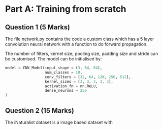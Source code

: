 # Part A: Training from scratch

## Question 1 (5 Marks)

The file [network.py](<link>) contains the code a custom class which has a 5 layer convolution neural network with a function to do forward propagation. <br>

The number of filters, kernel size, pooling size, padding size and stride can be customised. The model can be initialised by:

```python
model = CNN_Model(input_shape = (3, 64, 64), 
                  num_classes = 10, 
                  conv_filters = [32, 64, 128, 256, 512], 
                  kernel_sizes = [3, 3, 3, 3, 3], 
                  activation_fn = nn.ReLU, 
                  dense_neurons = 256
)
```

## Question 2 (15 Marks)

The iNaturalist dataset is a image based dataset with 


